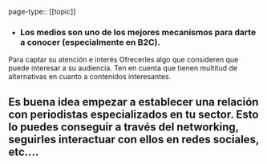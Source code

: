page-type:: [[topic]]
- ### Los medios son uno de los mejores mecanismos para darte a conocer (especialmente en B2C).

Para captar su atención e interés Ofrecerles algo que consideren que puede interesar a su audiencia. Ten en cuenta que tienen multitud de alternativas en cuanto a contenidos interesantes.

Es buena idea empezar a establecer una relación con periodistas especializados en tu sector. Esto lo puedes conseguir a través del networking, seguirles interactuar con ellos en redes sociales, etc....
  - 


